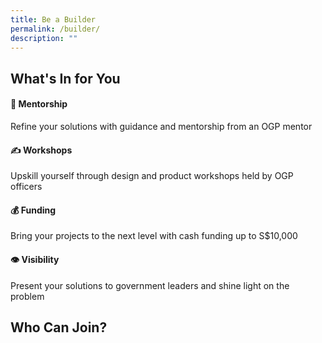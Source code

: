 ```yaml
---
title: Be a Builder
permalink: /builder/
description: ""
---
```

## What's In for You
#### 👤 Mentorship 
Refine your solutions with guidance and mentorship from an OGP mentor

#### ✍️ Workshops
Upskill yourself through design and product workshops held by OGP officers

#### 💰 Funding 
Bring your projects to the next level with cash funding up to S$10,000

#### 👁 Visibility 
Present your solutions to government leaders and shine light on the problem

## Who Can Join?
